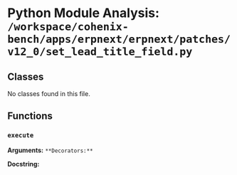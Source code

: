 # Python Module Analysis: `/workspace/cohenix-bench/apps/erpnext/erpnext/patches/v12_0/set_lead_title_field.py`

## Classes

No classes found in this file.


## Functions

### `execute`
**Arguments:** ``
**Decorators:** ``

**Docstring:**
```

```

